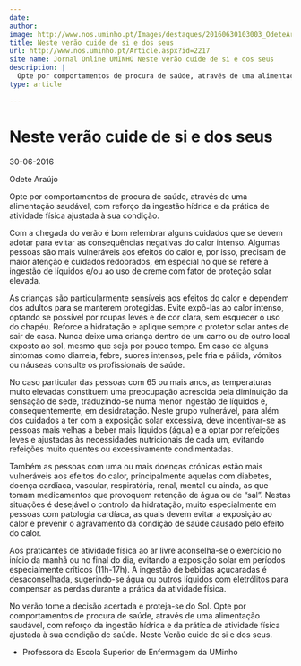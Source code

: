 ```yaml
---
date: 
author: 
image: http://www.nos.uminho.pt/Images/destaques/20160630103003_OdeteArajo.jpg
title: Neste verão cuide de si e dos seus
url: http://www.nos.uminho.pt/Article.aspx?id=2217
site name: Jornal Online UMINHO Neste verão cuide de si e dos seus
description: |
  Opte por comportamentos de procura de saúde, através de uma alimentação saudável, com reforço da ingestão hídrica e da prática de atividade física ajustada à sua condição.
type: article

---
```

# Neste verão cuide de si e dos seus


30-06-2016

Odete Araújo

Opte por comportamentos de procura de saúde, através de uma alimentação saudável, com reforço da ingestão hídrica e da prática de atividade física ajustada à sua condição.

Com a chegada do verão é bom relembrar alguns cuidados que se devem adotar para evitar as consequências negativas do calor intenso. Algumas pessoas são mais vulneráveis aos efeitos do calor e, por isso, precisam de maior atenção e cuidados redobrados, em especial no que se refere à ingestão de líquidos e/ou ao uso de creme com fator de proteção solar elevada.

As crianças são particularmente sensíveis aos efeitos do calor e dependem dos adultos para se manterem protegidas. Evite expô-las ao calor intenso, optando se possível por roupas leves e de cor clara, sem esquecer o uso do chapéu. Reforce a hidratação e aplique sempre o protetor solar antes de sair de casa. Nunca deixe uma criança dentro de um carro ou de outro local exposto ao sol, mesmo que seja por pouco tempo. Em caso de alguns sintomas como diarreia, febre, suores intensos, pele fria e pálida, vómitos ou náuseas consulte os profissionais de saúde.

No caso particular das pessoas com 65 ou mais anos, as temperaturas muito elevadas constituem uma preocupação acrescida pela diminuição da sensação de sede, traduzindo-se numa menor ingestão de líquidos e, consequentemente, em desidratação. Neste grupo vulnerável, para além dos cuidados a ter com a exposição solar excessiva, deve incentivar-se as pessoas mais velhas a beber mais líquidos (água) e a optar por refeições leves e ajustadas às necessidades nutricionais de cada um, evitando refeições muito quentes ou excessivamente condimentadas.

Também as pessoas com uma ou mais doenças crónicas estão mais vulneráveis aos efeitos do calor, principalmente aquelas com diabetes, doença cardíaca, vascular, respiratória, renal, mental ou ainda, as que tomam medicamentos que provoquem retenção de água ou de “sal”. Nestas situações é desejável o controlo da hidratação, muito especialmente em pessoas com patologia cardíaca, as quais devem evitar a exposição ao calor e prevenir o agravamento da condição de saúde causado pelo efeito do calor.

Aos praticantes de atividade física ao ar livre aconselha-se o exercício no início da manhã ou no final do dia, evitando a exposição solar em períodos especialmente críticos (11h-17h). A ingestão de bebidas açucaradas é desaconselhada, sugerindo-se água ou outros líquidos com eletrólitos para compensar as perdas durante a prática da atividade física.

No verão tome a decisão acertada e proteja-se do Sol. Opte por comportamentos de procura de saúde, através de uma alimentação saudável, com reforço da ingestão hídrica e da prática de atividade física ajustada à sua condição de saúde. Neste Verão cuide de si e dos seus.

* Professora da Escola Superior de Enfermagem da UMinho
